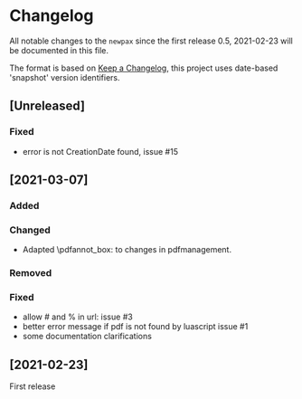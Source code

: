 # Changelog
All notable changes to the `newpax`  since the
first release 0.5, 2021-02-23 will be documented in this file.

The format is based on [Keep a Changelog](https://keepachangelog.com/en/1.0.0/),
this project uses date-based 'snapshot' version identifiers.

## [Unreleased]

### Fixed
 - error is not CreationDate found, issue #15

## [2021-03-07]

### Added

### Changed
- Adapted \pdfannot_box: to changes in pdfmanagement.

### Removed

### Fixed
- allow # and % in url: issue #3
- better error message if pdf is not found by luascript issue #1
- some documentation clarifications

## [2021-02-23]

First release
